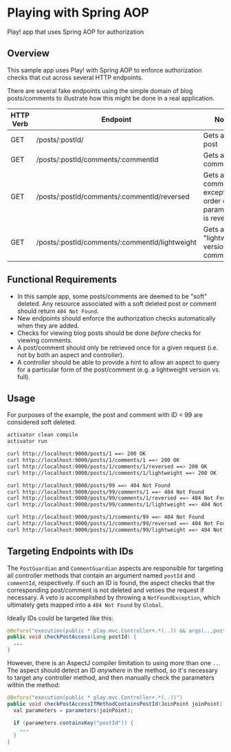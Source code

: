 # Playing with Spring AOP
Play! app that uses Spring AOP for authorization

## Overview
This sample app uses Play! with Spring AOP to enforce authorization checks that cut across several HTTP endpoints.

There are several fake endpoints using the simple domain of blog posts/comments to illustrate how this might be done in a real application.

| HTTP Verb | Endpoint                                                        | Notes                                                                      |
|-----------|-----------------------------------------------------------------|----------------------------------------------------------------------------|
| GET       | /posts/:postId/                                             | Gets a single post                                                       |
| GET       | /posts/:postId/comments/:commentId             | Gets a single comment                                                 |
| GET       | /posts/:postId/comments/:commentId/reversed    | Gets a single comment, except the order of the parameters is reversed |
| GET       | /posts/:postId/comments/:commentId/lightweight | Gets a "lightweight" version of a comment                             |

## Functional Requirements
- In this sample app, some posts/comments are deemed to be "soft" deleted. Any resource associated with a soft deleted post or comment should return `404 Not Found`.
- New endpoints should enforce the authorization checks automatically when they are added.
- Checks for viewing blog posts should be done _before_ checks for viewing comments.
- A post/comment should only be retrieved once for a given request (i.e. not by both an aspect and controller).
- A controller should be able to provide a hint to allow an aspect to query for a particular form of the post/comment (e.g. a lightweight version vs. full).

## Usage
For purposes of the example, the post and comment with ID = 99 are considered soft deleted.

```bash
activator clean compile
activator run

curl http://localhost:9000/posts/1 ==> 200 OK
curl http://localhost:9000/posts/1/comments/1 ==> 200 OK
curl http://localhost:9000/posts/1/comments/1/reversed ==> 200 OK
curl http://localhost:9000/posts/1/comments/1/lightweight ==> 200 OK

curl http://localhost:9000/posts/99 ==> 404 Not Found
curl http://localhost:9000/posts/99/comments/1 ==> 404 Not Found
curl http://localhost:9000/posts/99/comments/1/reversed ==> 404 Not Found
curl http://localhost:9000/posts/99/comments/1/lightweight ==> 404 Not Found

curl http://localhost:9000/posts/1/comments/99 ==> 404 Not Found
curl http://localhost:9000/posts/1/comments/99/reversed ==> 404 Not Found
curl http://localhost:9000/posts/1/comments/99/lightweight ==> 404 Not Found
```
 
## Targeting Endpoints with IDs
The `PostGuardian` and `CommentGuardian` aspects are responsible for targeting all controller methods that contain an argument named `postId` and `commentId`, respectively. If such an ID is found, the aspect checks that the corresponding post/comment is not deleted and vetoes the request if necessary. A veto is accomplished by throwing a `NotFoundException`, which ultimately gets mapped into a `404 Not Found` by `Global`.   

Ideally IDs could be targeted like this:

```java
@Before("execution(public * play.mvc.Controller+.*(..)) && args(..,postId,..)")
public void checkPostAccess(Long postId) {
  ...
}
```

However, there is an AspectJ compiler limitation to using more than one `..`. The aspect should detect an ID _anywhere_ in the method, so it's necessary to target any controller method, and then manually check the parameters within the method:

```java
@Before("execution(public * play.mvc.Controller+.*(..))")
public void checkPostAccessIfMethodContainsPostId(JoinPoint joinPoint) {
  val parameters = parameters(joinPoint);

  if (parameters.containsKey("postId")) {
    ...
  }
}
```
